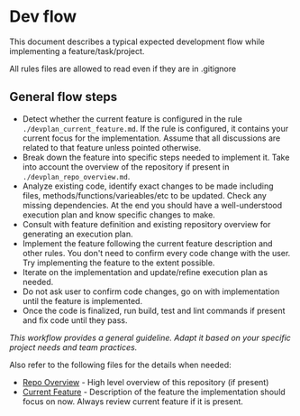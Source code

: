 # Dev flow

This document describes a typical expected development flow while implementing a feature/task/project.

All rules files are allowed to read even if they are in .gitignore

## General flow steps
- Detect whether the current feature is configured in the rule `./devplan_current_feature.md`. If the rule is configured, it contains your current focus for the implementation. Assume that all discussions are related to that feature unless pointed otherwise.
- Break down the feature into specific steps needed to implement it. Take into account the overview of the repository if present in `./devplan_repo_overview.md`.
- Analyze existing code, identify exact changes to be made including files, methods/functions/varieables/etc to be updated. Check any missing dependencies. At the end you should have a well-understood execution plan and know specific changes to make.
- Consult with feature definition and existing repository overview for generating an execution plan.
- Implement the feature following the current feature description and other rules. You don't need to confirm every code change with the user. Try implementing the feature to the extent possible.
- Iterate on the implementation and update/refine execution plan as needed.
- Do not ask user to confirm code changes, go on with implementation until the feature is implemented.
- Once the code is finalized, run build, test and lint commands if present and fix code until they pass.

*This workflow provides a general guideline. Adapt it based on your specific project needs and team practices.*

Also refer to the following files for the details when needed:

- [Repo Overview](./devplan_repo_overview.md) - High level overview of this repository (if present)
- [Current Feature](./devplan_current_feature.md) - Description of the feature the implementation should focus on now. Always review current feature if it is present.
